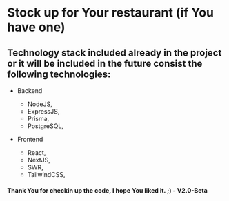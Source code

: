 # Stock up for Your restaurant (if You have one)

## Technology stack included already in the project or it will be included in the future consist the following technologies:

- Backend

  - NodeJS,
  - ExpressJS,
  - Prisma,
  - PostgreSQL,

- Frontend
  - React,
  - NextJS,
  - SWR,
  - TailwindCSS,

#### Thank You for checkin up the code, I hope You liked it. ;) - V2.0-Beta
